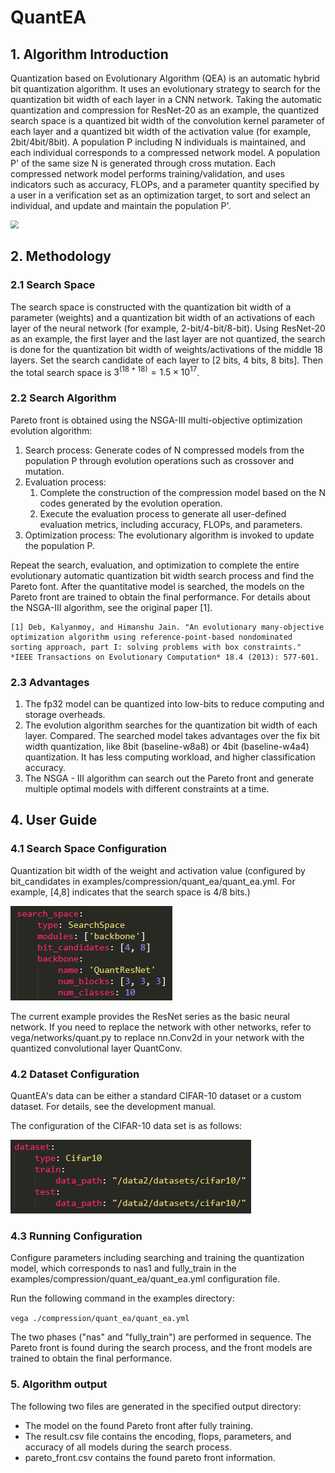 # QuantEA

## 1. Algorithm Introduction

Quantization based on Evolutionary Algorithm (QEA) is an automatic hybrid bit quantization algorithm. It uses an evolutionary strategy to search for the quantization bit width of each layer in a CNN network. Taking the automatic quantization and compression for ResNet-20 as an example, the quantized search space is a quantized bit width of the convolution kernel parameter of each layer and a quantized bit width of the activation value (for example, 2bit/4bit/8bit). A population P including N individuals is maintained, and each individual corresponds to a compressed network model. A population P' of the same size N is generated through cross mutation. Each compressed network model performs training/validation, and uses indicators such as accuracy, FLOPs, and a parameter quantity specified by a user in a verification set as an optimization target, to sort and select an individual, and update and maintain the population P'.

<img src="./images/quant_ea.png" style="zoom:80%;" />

## 2. Methodology 

### 2.1 Search Space

The search space is constructed with the quantization bit width of a parameter (weights) and a quantization bit width of an activations of each layer of the neural network (for example, 2-bit/4-bit/8-bit). Using ResNet-20 as an example, the first layer and the last layer are not quantized, the search is done for the quantization bit width of weights/activations of the middle 18 layers. Set the search candidate of each layer to [2 bits, 4 bits, 8 bits]. Then the total search space is $`3^{(18+18)}=1.5\times 10^{17}`$.

### 2.2 Search Algorithm

Pareto front is obtained using the NSGA-III multi-objective optimization evolution algorithm:

1. Search process:
   Generate codes of N compressed models from the population P through evolution operations such as crossover and mutation.
2. Evaluation process:
   1. Complete the construction of the compression model based on the N codes generated by the evolution operation.
   2. Execute the evaluation process to generate all user-defined evaluation metrics, including accuracy, FLOPs, and parameters.
3. Optimization process:
   The evolutionary algorithm is invoked to update the population P.

Repeat the search, evaluation, and optimization to complete the entire evolutionary automatic quantization bit width search process and find the Pareto font. After the quantitative model is searched, the models on the Pareto front are trained to obtain the final performance. For details about the NSGA-III algorithm, see the original paper [1].

```text
[1] Deb, Kalyanmoy, and Himanshu Jain. "An evolutionary many-objective optimization algorithm using reference-point-based nondominated sorting approach, part I: solving problems with box constraints." *IEEE Transactions on Evolutionary Computation* 18.4 (2013): 577-601.
```

### 2.3 Advantages

1. The fp32 model can be quantized into low-bits to reduce computing and storage overheads.
2. The evolution algorithm searches for the quantization bit width of each layer. Compared. The searched model takes advantages over the fix bit width quantization, like 8bit (baseline-w8a8) or 4bit (baseline-w4a4) quantization. It has less computing workload, and higher classification accuracy.
3. The NSGA - III algorithm can search out the Pareto front and generate multiple optimal models with different constraints at a time.

## 4. User Guide

### 4.1 Search Space Configuration

Quantization bit width of the weight and activation value (configured by bit_candidates in examples/compression/quant_ea/quant_ea.yml. For example, [4,8] indicates that the search space is 4/8 bits.)

![](../../images/quant_ea_search_space.png)

The current example provides the ResNet series as the basic neural network. If you need to replace the network with other networks, refer to vega/networks/quant.py to replace nn.Conv2d in your network with the quantized convolutional layer QuantConv.

### 4.2 Dataset Configuration

QuantEA's data can be either a standard CIFAR-10 dataset or a custom dataset. For details, see the development manual.

The configuration of the CIFAR-10 data set is as follows:

![](../../images/quant_ea_dataset.png)

### 4.3 Running Configuration

Configure parameters including searching and training the quantization model, which corresponds to nas1 and fully_train in the examples/compression/quant_ea/quant_ea.yml configuration file.

Run the following command in the examples directory:

`vega ./compression/quant_ea/quant_ea.yml`

The two phases ("nas" and "fully_train") are performed in sequence. The Pareto front is found during the search process, and the front models are trained to obtain the final performance.

### 5. Algorithm output

The following two files are generated in the specified output directory:

- The model on the found Pareto front after fully training.
- The result.csv file contains the encoding, flops, parameters, and accuracy of all models during the search process.
- pareto_front.csv contains the found pareto front information.
